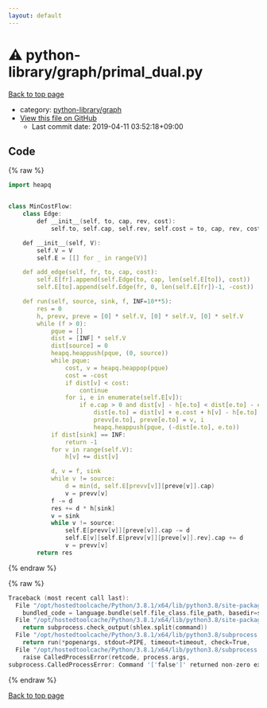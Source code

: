 ```yaml
---
layout: default
---
```


<!-- mathjax config similar to math.stackexchange -->
<script type="text/javascript" async
  src="https://cdnjs.cloudflare.com/ajax/libs/mathjax/2.7.5/MathJax.js?config=TeX-MML-AM_CHTML">
</script>
<script type="text/x-mathjax-config">
  MathJax.Hub.Config({
    TeX: { equationNumbers: { autoNumber: "AMS" }},
    tex2jax: {
      inlineMath: [ ['$','$'] ],
      processEscapes: true
    },
    "HTML-CSS": { matchFontHeight: false },
    displayAlign: "left",
    displayIndent: "2em"
  });
</script>

<script type="text/javascript" src="https://cdnjs.cloudflare.com/ajax/libs/jquery/3.4.1/jquery.min.js"></script>
<script src="https://cdn.jsdelivr.net/npm/jquery-balloon-js@1.1.2/jquery.balloon.min.js" integrity="sha256-ZEYs9VrgAeNuPvs15E39OsyOJaIkXEEt10fzxJ20+2I=" crossorigin="anonymous"></script>
<script type="text/javascript" src="../../../assets/js/copy-button.js"></script>
<link rel="stylesheet" href="../../../assets/css/copy-button.css" />


# :warning: python-library/graph/primal_dual.py

<a href="../../../index.html">Back to top page</a>

* category: <a href="../../../index.html#5d2e77d5b1ea9b487eb85cc662584fbc">python-library/graph</a>
* <a href="{{ site.github.repository_url }}/blob/master/python-library/graph/primal_dual.py">View this file on GitHub</a>
    - Last commit date: 2019-04-11 03:52:18+09:00




## Code

<a id="unbundled"></a>
{% raw %}
```cpp
import heapq


class MinCostFlow:
    class Edge:
        def __init__(self, to, cap, rev, cost):
            self.to, self.cap, self.rev, self.cost = to, cap, rev, cost

    def __init__(self, V):
        self.V = V
        self.E = [[] for _ in range(V)]

    def add_edge(self, fr, to, cap, cost):
        self.E[fr].append(self.Edge(to, cap, len(self.E[to]), cost))
        self.E[to].append(self.Edge(fr, 0, len(self.E[fr])-1, -cost))

    def run(self, source, sink, f, INF=10**5):
        res = 0
        h, prevv, preve = [0] * self.V, [0] * self.V, [0] * self.V
        while (f > 0):
            pque = []
            dist = [INF] * self.V
            dist[source] = 0
            heapq.heappush(pque, (0, source))
            while pque:
                cost, v = heapq.heappop(pque)
                cost = -cost
                if dist[v] < cost:
                    continue
                for i, e in enumerate(self.E[v]):
                    if e.cap > 0 and dist[v] - h[e.to] < dist[e.to] - e.cost - h[v]:
                        dist[e.to] = dist[v] + e.cost + h[v] - h[e.to]
                        prevv[e.to], preve[e.to] = v, i
                        heapq.heappush(pque, (-dist[e.to], e.to))
            if dist[sink] == INF:
                return -1
            for v in range(self.V):
                h[v] += dist[v]

            d, v = f, sink
            while v != source:
                d = min(d, self.E[prevv[v]][preve[v]].cap)
                v = prevv[v]
            f -= d
            res += d * h[sink]
            v = sink
            while v != source:
                self.E[prevv[v]][preve[v]].cap -= d
                self.E[v][self.E[prevv[v]][preve[v]].rev].cap += d
                v = prevv[v]
        return res

```
{% endraw %}

<a id="bundled"></a>
{% raw %}
```cpp
Traceback (most recent call last):
  File "/opt/hostedtoolcache/Python/3.8.1/x64/lib/python3.8/site-packages/onlinejudge_verify/docs.py", line 347, in write_contents
    bundled_code = language.bundle(self.file_class.file_path, basedir=self.cpp_source_path)
  File "/opt/hostedtoolcache/Python/3.8.1/x64/lib/python3.8/site-packages/onlinejudge_verify/languages/other.py", line 48, in bundle
    return subprocess.check_output(shlex.split(command))
  File "/opt/hostedtoolcache/Python/3.8.1/x64/lib/python3.8/subprocess.py", line 411, in check_output
    return run(*popenargs, stdout=PIPE, timeout=timeout, check=True,
  File "/opt/hostedtoolcache/Python/3.8.1/x64/lib/python3.8/subprocess.py", line 512, in run
    raise CalledProcessError(retcode, process.args,
subprocess.CalledProcessError: Command '['false']' returned non-zero exit status 1.

```
{% endraw %}

<a href="../../../index.html">Back to top page</a>

